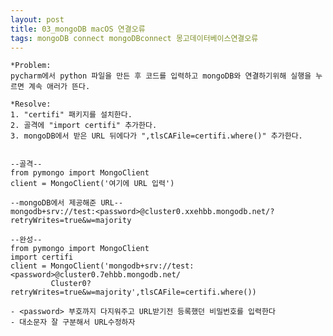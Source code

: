 ```yaml
---
layout: post
title: 03_mongoDB macOS 연결오류
tags: mongoDB connect mongoDBconnect 몽고데이터베이스연결오류
---
```


    *Problem:
    pycharm에서 python 파일을 만든 후 코드를 입력하고 mongoDB와 연결하기위해 실행을 누르면 계속 애러가 뜬다.
    
    *Resolve:
    1. "certifi" 패키지를 설치한다.
    2. 골격에 "import certifi" 추가한다.
    3. mongoDB에서 받은 URL 뒤에다가 ",tlsCAFile=certifi.where()" 추가한다.
    
   
    --골격--
    from pymongo import MongoClient
    client = MongoClient('여기에 URL 입력')
    
    --mongoDB에서 제공해준 URL--
    mongodb+srv://test:<password>@cluster0.xxehbb.mongodb.net/?retryWrites=true&w=majority
    
    --완성--
    from pymongo import MongoClient
    import certifi
    client = MongoClient('mongodb+srv://test:<password>@cluster0.7ehbb.mongodb.net/
             Cluster0?retryWrites=true&w=majority',tlsCAFile=certifi.where())
    
    - <password> 부호까지 다지워주고 URL받기전 등록했던 비밀번호를 입력한다
    - 대소문자 잘 구분해서 URL수정하자
    
   
    
    
             
         
    



    
    
